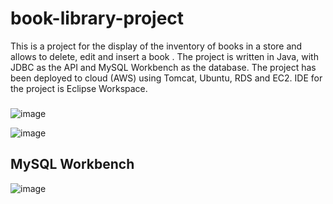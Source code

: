 # book-library-project

This is a project for the display of the inventory of books in a store and allows to delete, edit and insert a book . 
The project is written in Java, with JDBC as the API and MySQL Workbench as the database.
The project has been deployed to cloud (AWS) using Tomcat, Ubuntu, RDS and EC2. IDE for the project is Eclipse Workspace.


###
![image](https://github.com/GinikachiIJ/book-library-project/assets/111279567/ef4cabdf-a74f-4267-8162-d66735cdc885)

![image](https://github.com/GinikachiIJ/book-library-project/assets/111279567/372aea95-055d-4dfd-a9cd-37a0f650543a)


## MySQL Workbench
![image](https://github.com/GinikachiIJ/book-library-project/assets/111279567/72216e2a-fd77-4b2a-b04b-38e423a53e57)
